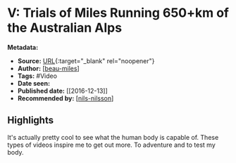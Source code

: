 # V: Trials of Miles Running 650+km of the Australian Alps

**Metadata:**

- **Source:** [URL](https://www.youtube.com/watch?v=E6TbeiKxpSs){:target="\_blank" rel="noopener"}
- **Author:** [[beau-miles]]
- **Tags:** #Video
- **Date seen:**
- **Published date:** [[2016-12-13]]
- **Recommended by:** [[nils-nilsson]]

## Highlights

It's actually pretty cool to see what the human body is capable of. These types of videos inspire me to get out more. To adventure and to test my body.

[//begin]: # "Autogenerated link references for markdown compatibility"
[beau-miles]: beau-miles "Beau Miles"
[nils-nilsson]: nils-nilsson "Nils Nilsson"
[//end]: # "Autogenerated link references"
